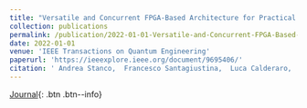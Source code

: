 ```yaml
---
title: "Versatile and Concurrent FPGA-Based Architecture for Practical Quantum Communication Systems"
collection: publications
permalink: /publication/2022-01-01-Versatile-and-Concurrent-FPGA-Based-Architecture-for-Practical-Quantum-Communication-Systems
date: 2022-01-01
venue: 'IEEE Transactions on Quantum Engineering'
paperurl: 'https://ieeexplore.ieee.org/document/9695406/'
citation: ' Andrea Stanco,  Francesco Santagiustina,  Luca Calderaro,  Marco Avesani,  Tommaso Bertapelle,  Daniele Dequal,  Giuseppe Vallone,  Paolo Villoresi, &quot;Versatile and Concurrent FPGA-Based Architecture for Practical Quantum Communication Systems.&quot; IEEE Transactions on Quantum Engineering, 2022.'
---
```

 [Journal](https://ieeexplore.ieee.org/document/9695406/){: .btn .btn--info}
